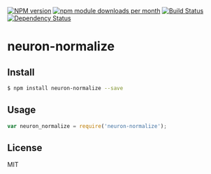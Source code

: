 [![NPM version](https://badge.fury.io/js/neuron-normalize.svg)](http://badge.fury.io/js/neuron-normalize)
[![npm module downloads per month](http://img.shields.io/npm/dm/neuron-normalize.svg)](https://www.npmjs.org/package/neuron-normalize)
[![Build Status](https://travis-ci.org/neuron-js/neuron-normalize.svg?branch=master)](https://travis-ci.org/neuron-js/neuron-normalize)
[![Dependency Status](https://david-dm.org/neuron-js/neuron-normalize.svg)](https://david-dm.org/neuron-js/neuron-normalize)

# neuron-normalize

<!-- description -->

## Install

```sh
$ npm install neuron-normalize --save
```

## Usage

```js
var neuron_normalize = require('neuron-normalize');
```

## License

MIT
